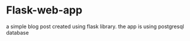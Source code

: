 # Flask-web-app
a simple blog post created using flask library.
the app is using postgresql database
